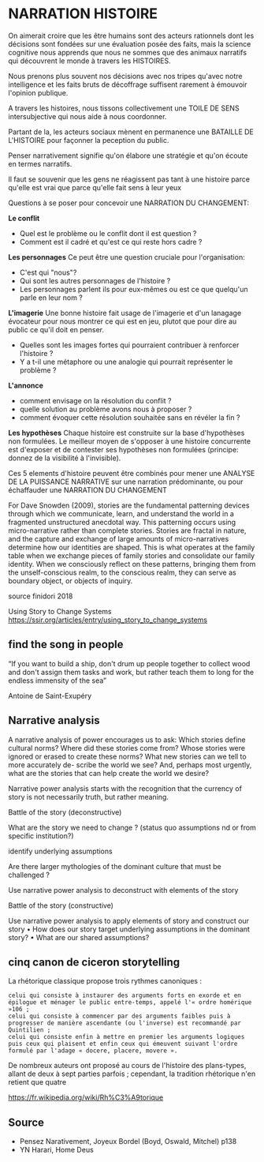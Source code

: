 # NARRATION HISTOIRE

On aimerait croire que les être humains sont des acteurs rationnels dont les décisions sont fondées sur une évaluation posée des faits, mais la science cognitive nous apprends que nous ne sommes que des animaux narratifs qui découvrent le monde à travers les HISTOIRES.


Nous prenons plus souvent nos décisions avec nos tripes qu'avec notre intelligence et les faits bruts de décoffrage suffisent rarement à émouvoir l'opinion publique.

A travers les histoires, nous tissons collectivement une TOILE DE SENS intersubjective qui nous aide à nous coordonner.

Partant de la, les acteurs sociaux mènent en permanence une BATAILLE DE L'HISTOIRE pour façonner la peception du public.

Penser narrativement signifie qu'on élabore une stratégie et qu'on écoute en termes narratifs.

Il faut se souvenir que les gens ne réagissent pas tant à une histoire parce qu'elle est vrai que parce qu'elle fait sens à leur yeux

Questions à se poser pour concevoir une NARRATION DU CHANGEMENT: 

**Le conflit**
- Quel est le problème ou le conflit dont il est question ?
- Comment est il cadré et qu'est ce qui reste hors cadre ?


**Les personnages**
Ce peut être une question cruciale pour l'organisation: 
- C'est qui "nous"? 
- Qui sont les autres personnages de l'histoire ? 
- Les personnages parlent ils pour eux-mêmes ou est ce que quelqu'un parle en leur nom ?

**L'imagerie**
Une bonne histoire fait usage de l'imagerie et d'un lanagage évocateur pour nous montrer ce qui est en jeu, plutot que pour dire au public ce qu'il doit en penser.
- Quelles sont les images fortes qui pourraient contribuer à renforcer l'histoire ? 
- Y a t-il une métaphore ou une analogie qui pourrait représenter le problème ?

**L'annonce**
- comment envisage on la résolution du conflit ?
- quelle solution au problème avons nous à proposer ?
- comment évoquer cette résolution souhaitée sans en révéler la fin ?

**Les hypothèses**
Chaque histoire est construite sur la base d'hypothèses non formulées. Le meilleur moyen de s'opposer à une histoire concurrente est d'exposer et de contester ses hypothèses non formulées (principe: donnez de la visibilité à l'invisible).

Ces 5 elements d'histoire peuvent être combinés pour mener une ANALYSE DE LA PUISSANCE NARRATIVE sur une narration prédominante,  ou pour échaffauder une NARRATION DU CHANGEMENT

For Dave Snowden (2009), stories are the fundamental patterning devices through which we communicate, learn, and understand the world in a fragmented unstructured anecdotal way. This patterning occurs using micro-narrative rather than complete stories. Stories are fractal in nature, and the capture and exchange of large amounts of micro-narratives determine how our identities are shaped. This is what operates at the family table when we exchange pieces of family stories and consolidate our family identity. When we consciously reflect on these patterns, bringing them from the unself-conscious realm, to the conscious realm, they can serve as boundary object, or objects of inquiry.

source finidori 2018

Using Story to Change Systems
https://ssir.org/articles/entry/using_story_to_change_systems

## find the song in people

“If you want to build a ship, don't drum up people together to collect wood and don't assign them tasks and work, but rather teach them to long for the endless immensity of the sea”

 Antoine de Saint-Exupéry



## Narrative analysis

A narrative analysis of power encourages us to ask: Which stories define cultural norms? Where did these stories come from? Whose stories were ignored or erased to create these norms? What new stories can we tell to more accurately de- scribe the world we see? And, perhaps most urgently, what are the stories that can help create the world we desire?

Narrative power analysis starts with the recognition that the currency of story is not necessarily truth, but rather meaning.


Battle of the story (deconstructive)

What are the story we need to change ? (status quo assumptions nd or from specific institution?)

identify underlying assumptions

Are there larger mythologies of the dominant culture that must be challenged ? 

Use narrative power analysis to deconstruct with elements of the story


Battle of the story (constructive)


Use narrative power analysis to apply elements of story and construct our story
• How does our story target underlying assumptions in the dominant story?
• What are our shared assumptions?


## cinq canon de ciceron storytelling

La rhétorique classique propose trois rythmes canoniques :

    celui qui consiste à instaurer des arguments forts en exorde et en épilogue et ménager le public entre-temps, appelé l'« ordre homérique »106 ;
    celui qui consiste à commencer par des arguments faibles puis à progresser de manière ascendante (ou l'inverse) est recommandé par Quintilien ;
    celui qui consiste enfin à mettre en premier les arguments logiques puis ceux qui plaisent et enfin ceux qui émeuvent suivant l'ordre formulé par l'adage « docere, placere, movere ».

De nombreux auteurs ont proposé au cours de l'histoire des plans-types, allant de deux à sept parties parfois ; cependant, la tradition rhétorique n'en retient que quatre

https://fr.wikipedia.org/wiki/Rh%C3%A9torique


## Source

- Pensez Narativement, Joyeux Bordel (Boyd, Oswald, Mitchel) p138
- YN Harari, Home Deus
